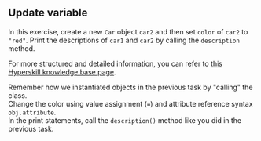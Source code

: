 ## Update variable 

In this exercise, create a new `Car` object `car2` and then set `color` 
of `car2` to `"red"`. Print the descriptions of `car1` and `car2` by calling the 
`description` method.

For more structured and detailed information, you can refer to [this Hyperskill knowledge base page](https://hyperskill.org/learn/step/6677#changing-attributes).

<div class='hint'>Remember how we instantiated objects in the previous task by 
"calling" the class.</div>
<div class='hint'>Change the color using value assignment (<code>=</code>) and 
attribute reference syntax <code>obj.attribute</code>.</div>
<div class='hint'>In the print statements, call the <code>description()</code> method
like you did in the previous task.</div>
